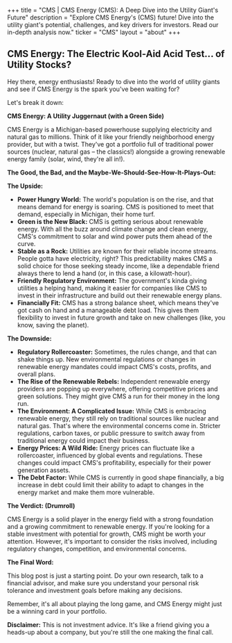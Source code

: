 +++
title = "CMS |  CMS Energy (CMS): A Deep Dive into the Utility Giant's Future"
description = "Explore CMS Energy's (CMS) future! Dive into the utility giant's potential, challenges, and key drivers for investors. Read our in-depth analysis now."
ticker = "CMS"
layout = "about"
+++

        


## CMS Energy: The Electric Kool-Aid Acid Test... of Utility Stocks? 

Hey there, energy enthusiasts! Ready to dive into the world of utility giants and see if CMS Energy is the spark you've been waiting for?  

Let's break it down:  

**CMS Energy: A Utility Juggernaut (with a Green Side)**

CMS Energy is a Michigan-based powerhouse supplying electricity and natural gas to millions. Think of it like your friendly neighborhood energy provider, but with a twist. They've got a portfolio full of traditional power sources (nuclear, natural gas – the classics!) alongside a growing renewable energy family (solar, wind, they're all in!).  

**The Good, the Bad, and the Maybe-We-Should-See-How-It-Plays-Out:**

**The Upside:** 

* **Power Hungry World:**  The world's population is on the rise, and that means demand for energy is soaring. CMS is positioned to meet that demand, especially in Michigan, their home turf.
* **Green is the New Black:**  CMS is getting serious about renewable energy. With all the buzz around climate change and clean energy,  CMS's commitment to solar and wind power puts them ahead of the curve.
* **Stable as a Rock:**  Utilities are known for their reliable income streams.  People gotta have electricity, right? This predictability makes CMS a solid choice for those seeking steady income, like a dependable friend always there to lend a hand (or, in this case, a kilowatt-hour).
* **Friendly Regulatory Environment:**  The government's kinda giving utilities a helping hand, making it easier for companies like CMS to invest in their infrastructure and build out their renewable energy plans.
* **Financially Fit:**  CMS has a strong balance sheet, which means they've got cash on hand and a manageable debt load. This gives them flexibility to invest in future growth and take on new challenges (like, you know, saving the planet).

**The Downside:**

* **Regulatory Rollercoaster:**  Sometimes, the rules change, and that can shake things up.  New environmental regulations or changes in renewable energy mandates could impact CMS's costs, profits, and overall plans. 
* **The Rise of the Renewable Rebels:**  Independent renewable energy providers are popping up everywhere, offering competitive prices and green solutions.  They might give CMS a run for their money in the long run. 
* **The Environment: A Complicated Issue:**  While CMS is embracing renewable energy, they still rely on traditional sources like nuclear and natural gas.  That's where the environmental concerns come in.  Stricter regulations, carbon taxes, or public pressure to switch away from traditional energy could impact their business.
* **Energy Prices: A Wild Ride:**  Energy prices can fluctuate like a rollercoaster, influenced by global events and regulations.  These changes could impact CMS's profitability, especially for their power generation assets.
* **The Debt Factor:** While CMS is currently in good shape financially,  a big increase in debt could limit their ability to adapt to changes in the energy market and make them more vulnerable.

**The Verdict: (Drumroll)**

CMS Energy is a solid player in the energy field with a strong foundation and a growing commitment to renewable energy. If you're looking for a stable investment with potential for growth, CMS might be worth your attention. However, it's important to consider the risks involved, including regulatory changes, competition, and environmental concerns.  

**The Final Word:**

This blog post is just a starting point. Do your own research, talk to a financial advisor, and make sure you understand your personal risk tolerance and investment goals before making any decisions.  

Remember, it's all about playing the long game, and CMS Energy might just be a winning card in your portfolio.  

**Disclaimer:** This is not investment advice. It's like a friend giving you a heads-up about a company, but you're still the one making the final call. 

        